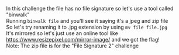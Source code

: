In this challenge the file has no file signature so let's use a tool called "binwalk"
<br>Running ``binwalk file`` and you'll see it saying it's a jpeg and zip file
<br>So let's try renaming it to .jpg extension by using ``mv file file.jpg``
<br>It's mirrored so let's just use an online tool like https://www.resizepixel.com/mirror-image/ and we got the flag!
<br>Note: The zip file is for the "File Signature 2" challenge
